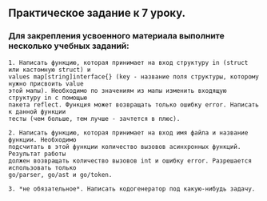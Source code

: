## Практическое задание к 7 уроку.
### Для закрепления усвоенного материала выполните несколько учебных заданий:
```
1. Написать функцию, которая принимает на вход структуру in (struct или кастомную struct) и
values map[string]interface{} (key - название поля структуры, которому нужно присвоить value
этой мапы). Необходимо по значениям из мапы изменить входящую структуру in с помощью
пакета reflect. Функция может возвращать только ошибку error. Написать к данной функции
тесты (чем больше, тем лучше - зачтется в плюс).
```
```
2. Написать функцию, которая принимает на вход имя файла и название функции. Необходимо
подсчитать в этой функции количество вызовов асинхронных функций. Результат работы
должен возвращать количество вызовов int и ошибку error. Разрешается использовать только
go/parser, go/ast и go/token.
```

```
3. *не обязательное*. Написать кодогенератор под какую-нибудь задачу.
```